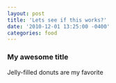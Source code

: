 ```yaml
---
layout: post
title: 'Lets see if this works?'
date: '2010-12-01 13:25:00 -0400'
categories: food
---
```



### My awesome title

Jelly-filled donuts are my favorite